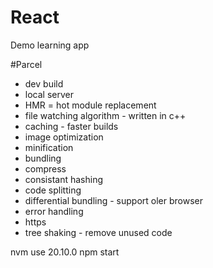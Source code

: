 # React 
Demo learning app

#Parcel
- dev build
- local server
- HMR = hot module replacement
- file watching algorithm - written in c++
- caching - faster builds
- image optimization
- minification
- bundling
- compress
- consistant hashing
- code splitting
- differential bundling - support oler browser
- error handling
- https
- tree shaking - remove unused code 


nvm use 20.10.0
npm start
